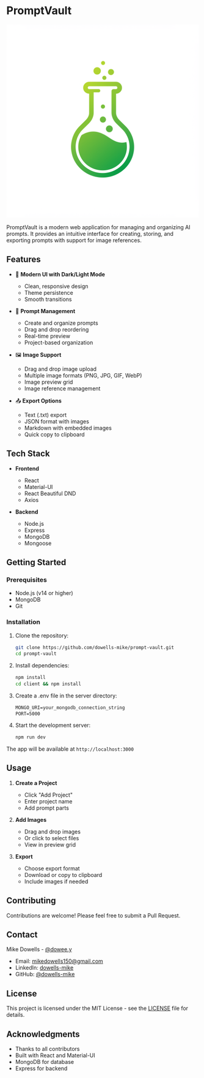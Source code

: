# PromptVault

![PromptVault Logo](client/public/promptvault_logo.jpg)

PromptVault is a modern web application for managing and organizing AI prompts. It provides an intuitive interface for creating, storing, and exporting prompts with support for image references.

## Features

- 🎨 **Modern UI with Dark/Light Mode**
  - Clean, responsive design
  - Theme persistence
  - Smooth transitions

- 📝 **Prompt Management**
  - Create and organize prompts
  - Drag and drop reordering
  - Real-time preview
  - Project-based organization

- 🖼️ **Image Support**
  - Drag and drop image upload
  - Multiple image formats (PNG, JPG, GIF, WebP)
  - Image preview grid
  - Image reference management

- 📤 **Export Options**
  - Text (.txt) export
  - JSON format with images
  - Markdown with embedded images
  - Quick copy to clipboard

## Tech Stack

- **Frontend**
  - React
  - Material-UI
  - React Beautiful DND
  - Axios

- **Backend**
  - Node.js
  - Express
  - MongoDB
  - Mongoose

## Getting Started

### Prerequisites

- Node.js (v14 or higher)
- MongoDB
- Git

### Installation

1. Clone the repository:
   ```bash
   git clone https://github.com/dowells-mike/prompt-vault.git
   cd prompt-vault
   ```

2. Install dependencies:
   ```bash
   npm install
   cd client && npm install
   ```

3. Create a .env file in the server directory:
   ```env
   MONGO_URI=your_mongodb_connection_string
   PORT=5000
   ```

4. Start the development server:
   ```bash
   npm run dev
   ```

The app will be available at `http://localhost:3000`

## Usage

1. **Create a Project**
   - Click "Add Project"
   - Enter project name
   - Add prompt parts

2. **Add Images**
   - Drag and drop images
   - Or click to select files
   - View in preview grid

3. **Export**
   - Choose export format
   - Download or copy to clipboard
   - Include images if needed

## Contributing

Contributions are welcome! Please feel free to submit a Pull Request.

## Contact

Mike Dowells - [@dowee.y](https://www.instagram.com/dowee.y/)

- Email: mikedowells150@gmail.com
- LinkedIn: [dowells-mike](https://www.linkedin.com/in/dowells-mike)
- GitHub: [@dowells-mike](https://github.com/dowells-mike)

## License

This project is licensed under the MIT License - see the [LICENSE](LICENSE) file for details.

## Acknowledgments

- Thanks to all contributors
- Built with React and Material-UI
- MongoDB for database
- Express for backend
